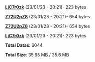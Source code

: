 [**LjC7r0zk**](/data/LjC7r0zk.txt) (23/01/23 - 20:21)- 223 bytes

[**Z72U2pZ8**](/data/Z72U2pZ8.txt) (23/01/23 - 20:21)- 654 bytes

[**Z72U2pZ8**](/data/Z72U2pZ8.txt) (23/01/23 - 20:21)- 654 bytes

[**LjC7r0zk**](/data/LjC7r0zk.txt) (23/01/23 - 20:21)- 223 bytes

**Total Datas**: 6044

**Total Size**: 35.65 MB / 35.6 MB